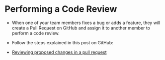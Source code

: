 # Performing a Code Review 
*	When one of your team members fixes a bug or adds a feature, they will create a Pull Request on GitHub and assign it to another member to perform a code review.

* Follow the steps explained in this post on GitHub:
* [Reviewing proposed changes in a pull request](https://help.github.com/en/articles/reviewing-proposed-changes-in-a-pull-request)
